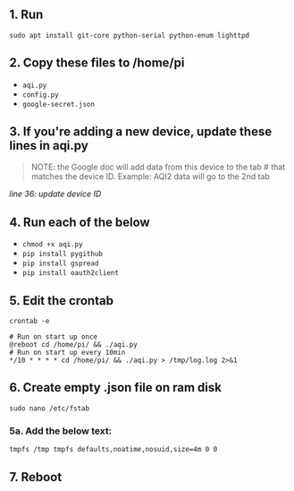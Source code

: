 ## 1. Run
`sudo apt install git-core python-serial python-enum lighttpd`


## 2. Copy these files to /home/pi
- `aqi.py`
- `config.py`
- `google-secret.json`


## 3. If you're adding a new device, update these lines in aqi.py
> NOTE: the Google doc will add data from this device to the tab # that matches the device ID. Example: AQI2 data will go to the 2nd tab

*line 36: update device ID*


## 4. Run each of the below
- `chmod +x aqi.py`
- `pip install pygithub`
- `pip install gspread`
- `pip install oauth2client`


## 5. Edit the crontab
`crontab -e`
```
# Run on start up once
@reboot cd /home/pi/ && ./aqi.py
# Run on start up every 10min
*/10 * * * * cd /home/pi/ && ./aqi.py > /tmp/log.log 2>&1
```


## 6. Create empty .json file on ram disk
`sudo nano /etc/fstab`

### 5a. Add the below text:
`tmpfs /tmp tmpfs defaults,noatime,nosuid,size=4m 0 0`


## 7. Reboot
